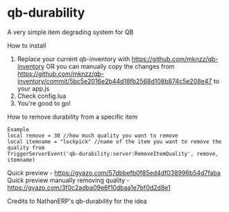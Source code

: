 # qb-durability

A very simple item degrading system for QB

How to install
1. Replace your current qb-inventory with https://github.com/mknzz/qb-inventory OR you can manually copy the changes from https://github.com/mknzz/qb-inventory/commit/5bc5e2016e2b44d18fb2568d108b874c5e208e47 to your app.js
2. Check config.lua
3. You're good to go!

How to remove durability from a specific item
```
Example
local remove = 30 //how much quality you want to remove
local itemname = "lockpick" //name of the item you want to remove the quality from
TriggerServerEvent('qb-durability:server:RemoveItemQuality', remove, itemname)
```

Quick preview - https://gyazo.com/57dbbefb0f85ed4df038996b54d7faba
Quick preview manually removing quality - https://gyazo.com/3f0c2adba09e6f10dbaa1e7bf0d2d8e1

Credits to NathanERP's qb-durability for the idea

